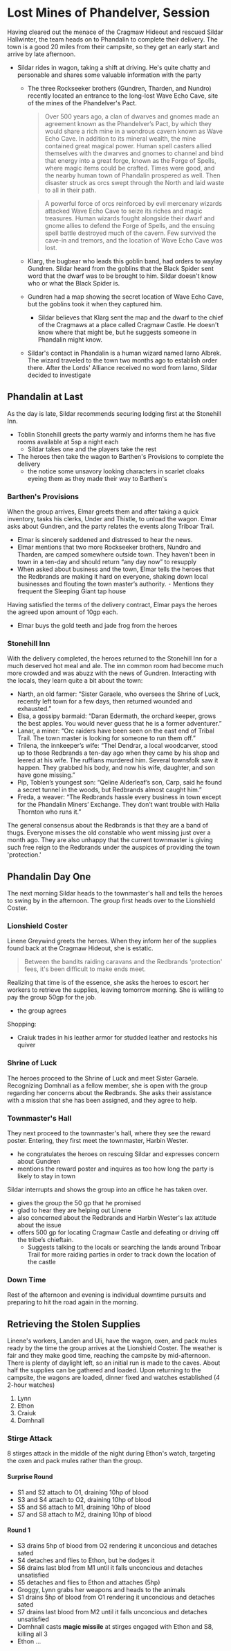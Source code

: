 # Lost Mines of Phandelver, Session 

Having cleared out the menace of the Cragmaw Hideout and rescued Sildar Hallwinter, the team heads on to Phandalin to complete their delivery. The town is a good 20 miles from their campsite, so they get an early start and arrive by late afternoon.

- Sildar rides in wagon, taking a shift at driving. He's quite chatty and personable and shares some valuable information with the party
	- The three Rockseeker brothers (Gundren, Tharden, and Nundro) recently located an entrance to the long-lost Wave Echo Cave, site of the mines of the Phandelver's Pact. 
	
		> Over 500 years ago, a clan of dwarves and gnomes made an agreement known as the Phandelver’s Pact, by which they would share a rich mine in a wondrous cavern known as Wave Echo Cave. In addition to its mineral wealth, the mine contained great magical power. Human spell casters allied themselves with the dwarves and gnomes to channel and bind that energy into a great forge, known as the Forge of Spells, where magic items could be crafted. Times were good, and the nearby human town of Phandalin prospered as well. Then disaster struck as orcs swept through the North and laid waste to all in their path.

		> A powerful force of orcs reinforced by evil mercenary wizards attacked Wave Echo Cave to seize its riches and magic treasures. Human wizards fought alongside their dwarf and gnome allies to defend the Forge of Spells, and the ensuing spell battle destroyed much of the cavern. Few survived the cave-in and tremors, and the location of Wave Echo Cave was lost.
	
	- Klarg, the bugbear who leads this goblin band, had orders to waylay Gundren. Sildar heard from the goblins that the Black Spider sent word that the dwarf was to be brought to him. Sildar doesn't know who or what the Black Spider is.
	- Gundren had a map showing the secret location of Wave Echo Cave, but the goblins took it when they captured him.
		- Sildar believes that Klarg sent the map and the dwarf to the chief of the Cragmaws at a place called Cragmaw Castle. He doesn't know where that might be, but he suggests someone in Phandalin might know.
	-	Sildar's contact in Phandalin is a human wizard named Iarno Albrek. The wizard traveled to the town two months ago to establish order there. After the Lords' Alliance received no word from Iarno, Sildar decided to investigate

## Phandalin at Last

As the day is late, Sildar recommends securing lodging first at the Stonehill Inn.

- Toblin Stonehill greets the party warmly and informs them he has five rooms available at 5sp a night each
	- Sildar takes one and the players take the rest
- The heroes then take the wagon to Barthen's Provisions to complete the delivery
	- the notice some unsavory looking characters in scarlet cloaks eyeing them as they made their way to Barthen's

### Barthen's Provisions

When the group arrives, Elmar greets them and after taking a quick inventory, tasks his clerks, Under and Thistle, to unload the wagon.	Elmar asks about Gundren, and the party relates the events along Triboar Trail.

- Elmar is sincerely saddened and distressed to hear the news.
- Elmar mentions that two more Rockseeker brothers, Nundro and Tharden, are camped somewhere outside town. They haven’t been in town in a ten-day and should return “any day now” to resupply
- When asked about business and the town, Elmar tells the heroes that the Redbrands are making it hard on everyone, shaking down local businesses and flouting the town master’s authority.
	⁃	Mentions they frequent the Sleeping Giant tap house

Having satisfied the terms of the delivery contract, Elmar pays the heroes the agreed upon amount of 10gp each.
	
- Elmar buys the gold teeth and jade frog from the heroes

### Stonehill Inn

With the delivery completed, the heroes returned to the Stonehill Inn for a much deserved hot meal and ale. The inn common room had become much more crowded and was abuzz with the news of Gundren. Interacting with the locals, they learn quite a bit about the town:

- Narth, an old farmer: “Sister Garaele, who oversees the Shrine of Luck, recently left town for a few days, then returned wounded and exhausted.”
- Elsa, a gossipy barmaid: “Daran Edermath, the orchard keeper, grows the best apples. You would never guess that he is a former adventurer.”
- Lanar, a miner: “Orc raiders have been seen on the east end of Tribal Trail. The town master is looking for someone to run them off.”
- Trilena, the innkeeper’s wife: “Thel Dendrar, a local woodcarver, stood up to those Redbrands a ten-day ago when they came by his shop and leered at his wife. The ruffians murdered him. Several townsfolk saw it happen. They grabbed his body, and now his wife, daughter, and son have gone missing.”
- Pip, Toblen’s youngest son: “Qeline Alderleaf’s son, Carp, said he found a secret tunnel in the woods, but Redbrands almost caught him.”
- Freda, a weaver: “The Redbrands hassle every business in town except for the Phandalin Miners’ Exchange. They don’t want trouble with Halia Thornton who runs it.”

The general consensus about the Redbrands is that they are a band of thugs. Everyone misses the old constable who went missing just over a month ago. They are also unhappy that the current townmaster is giving such free reign to the Redbrands under the auspices of providing the town 'protection.'

## Phandalin Day One

The next morning Sildar heads to the townmaster's hall and tells the heroes to swing by in the afternoon. The group first heads over to the Lionshield Coster.

### Lionshield Coster

Linene Greywind greets the heroes. When they inform her of the supplies found back at the Cragmaw Hideout, she is estatic. 

> Between the bandits raiding caravans and the Redbrands 'protection' fees, it's been difficult to make ends meet.

Realizing that time is of the essence, she asks the heroes to escort her workers to retrieve the supplies, leaving tomorrow morning. She is willing to pay the group 50gp for the job.

- the group agrees

Shopping:

- Craiuk trades in his leather armor for studded leather and restocks his quiver

### Shrine of Luck

The heroes proceed to the Shrine of Luck and meet Sister Garaele. Recognizing Domhnall as a fellow member, she is open with the group regarding her concerns about the Redbrands. She asks their assistance with a mission that she has been assigned, and they agree to help.

### Townmaster's Hall

They next proceed to the townmaster's hall, where they see the reward poster. Entering, they first meet the townmaster, Harbin Wester.

- he congratulates the heroes on rescuing Sildar and expresses concern about Gundren
- mentions the reward poster and inquires as too how long the party is likely to stay in town

Sildar interrupts and shows the group into an office he has taken over.

- gives the group the 50 gp that he promised
- glad to hear they are helping out Linene
- also concerned about the Redbrands and Harbin Wester's lax attitude about the issue
- offers 500 gp for locating Cragmaw Castle and defeating or driving off the tribe’s chieftain.
	- Suggests talking to the locals or searching the lands around Triboar Trail for more raiding parties in order to track down the location of the castle

### Down Time

Rest of the afternoon and evening is individual downtime pursuits and preparing to hit the road again in the morning.

## Retrieving the Stolen Supplies

Linene's workers, Landen and Uli, have the wagon, oxen, and pack mules ready by the time the group arrives at the Lionshield Coster. The weather is fair and they make good time, reaching the campsite by mid-afternoon. There is plenty of daylight left, so an initial run is made to the caves. About half the supplies can be gathered and loaded. Upon returning to the campsite, the wagons are loaded, dinner fixed and watches established (4 2-hour watches)

1. Lynn
2. Ethon
3. Craiuk
4. Domhnall

### Stirge Attack

8 stirges attack in the middle of the night during Ethon's watch, targeting the oxen and pack mules rather than the group.

#### Surprise Round

- S1 and S2 attach to O1, draining 10hp of blood
- S3 and S4 attach to O2, draining 10hp of blood
- S5 and S6 attach to M1, draining 10hp of blood
- S7 and S8 attach to M2, draining 10hp of blood

#### Round 1

- S3 drains 5hp of blood from O2 rendering it unconcious and detaches sated
- S4 detaches and flies to Ethon, but he dodges it
- S6 drains last blod from M1 until it falls unconcious and detaches unsatisfied
- S5 detaches and flies to Ethon and attaches (5hp)
- Groggy, Lynn grabs her weapons and heads to the animals
- S1 drains 5hp of blood from O1 rendering it unconcious and detaches sated
- S7 drains last blood from M2 until it falls unconcious and detaches unsatisfied
- Domhnall casts **magic missile** at stirges engaged with Ethon and S8, killing all 3
- Ethon ...
